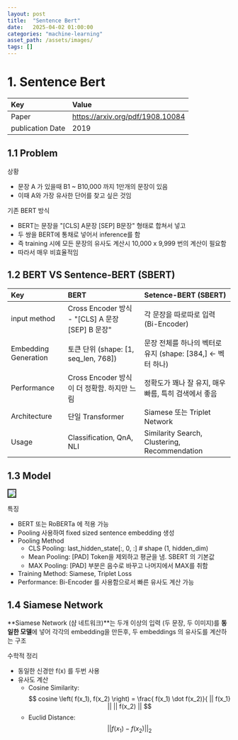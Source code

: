 ```yaml
---
layout: post
title:  "Sentence Bert"
date:   2025-04-02 01:00:00
categories: "machine-learning"
asset_path: /assets/images/
tags: []
---
```


# 1. Sentence Bert 

| Key                | Value                            |
|:-------------------|:---------------------------------|
| Paper              | https://arxiv.org/pdf/1908.10084 |
| publication Date   | 2019                             |


## 1.1 Problem 

상황
 - 문장 A 가 있을때 B1 ~ B10,000 까지 1만개의 문장이 있음
 - 이때 A와 가장 유사한 단어를 찾고 싶은 것임

기존 BERT 방식
 - BERT는 문장을 "[CLS] A문장 [SEP] B문장" 형태로 합쳐서 넣고
 - 두 쌍을 BERT에 통채로 넣어서 inference를 함
 - 즉 training 시에 모든 문장의 유사도 계산시 10,000 x 9,999 번의 계산이 필요함
 - 따라서 매우 비효율적임



## 1.2 BERT VS Sentence-BERT (SBERT)

| Key                  | BERT                                       | Setence-BERT (SBERT)                            |
|:---------------------|:-------------------------------------------|:------------------------------------------------|
| input method         | Cross Encoder 방식 - "[CLS] A 문장 [SEP] B 문장" | 각 문장을 따로따로 입력 (Bi-Encoder)                      |
| Embedding Generation | 토큰 단위 (shape: [1, seq_len, 768])           | 문장 전체를 하나의 벡터로 유지 (shape: [384,] <- 벡터 하나)      |
| Performance          | Cross Encoder 방식이 더 정확함. 하지만 느림            | 정확도가 꽤나 잘 유지, 매우 빠름, 특히 검색에서 좋음                 |
| Architecture         | 단일 Transformer                             | Siamese 또는 Triplet Network                      |
| Usage                | Classification, QnA, NLI                   | Similarity Search, Clustering, Recommendation   |



## 1.3 Model 

<img src="{{ page.asset_path }}sbert-model.png" class="img-responsive img-rounded img-fluid center" style="border: 2px solid #333333">

특징
 - BERT 또는 RoBERTa 에 적용 가능
 - Pooling 사용하여 fixed sized sentence embedding 생성
 - Pooling Method
   - CLS Pooling: last_hidden_state[:, 0, :] # shape (1, hidden_dim)
   - Mean Pooling: [PAD] Token을 제외하고 평균을 냄. SBERT 의 기본값
   - MAX Pooling: [PAD] 부분은 음수로 바꾸고 나머지에서 MAX를 취함
 - Training Method: Siamese, Triplet Loss
 - Performance: Bi-Encoder 를 사용함으로서 빠른 유사도 계산 가능


## 1.4 Siamese Network

**Siamese Network (샴 네트워크)**는 두개 이상의 입력 (두 문장, 두 이미지)를 **동일한 모델**에 넣어 각각의 embedding을 만든후,
두 embeddings 의 유사도를 계산하는 구조

수학적 정리
 - 동일한 신경만 f(x) 를 두번 사용
 - 유사도 계산
   - Cosine Similarity: $$ cosine \left( f(x_1), f(x_2) \right) = \frac{ f(x_1) \dot f(x_2)}{ || f(x_1} || || f(x_2) || $$
   - Euclid Distance: $$ || f(x_1) - f(x_2) ||_2 $$

